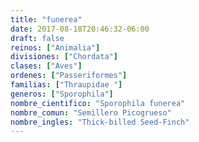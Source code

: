 ```yaml
---
title: "funerea"
date: 2017-08-18T20:46:32-06:00
draft: false
reinos: ["Animalia"]
divisiones: ["Chordata"]
clases: ["Aves"]
ordenes: ["Passeriformes"]
familias: ["Thraupidae "]
generos: ["Sporophila"]
nombre_cientifico: "Sporophila funerea"
nombre_comun: "Semillero Picogrueso"
nombre_ingles: "Thick-billed Seed-Finch"
---
```

